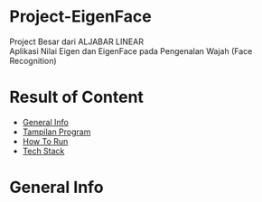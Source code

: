 # Project-EigenFace
Project Besar dari ALJABAR LINEAR  
Aplikasi Nilai Eigen dan EigenFace pada Pengenalan Wajah (Face Recognition)

# Result of Content
- [General Info](#general-information)
- [Tampilan Program](#tampilan-program)
- [How To Run](#how-to-run)
- [Tech Stack](#tech-stack)

# General Info

